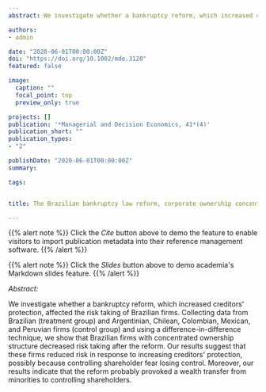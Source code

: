 ```yaml
---
abstract: We investigate whether a bankruptcy reform, which increased creditors' protection, affected the risk taking ...

authors:
- admin

date: "2020-06-01T00:00:00Z"
doi: "https://doi.org/10.1002/mde.3120"
featured: false

image: 
  caption: ""
  focal_point: top
  preview_only: true

projects: []
publication: '*Managerial and Decision Economics, 41*(4)'
publication_short: ""
publication_types:
- "2"

publishDate: "2020-06-01T00:00:00Z"
summary: 

tags:


title: The Brazilian bankruptcy law reform, corporate ownership concentration, and risk-taking

---
```


{{% alert note %}}
Click the *Cite* button above to demo the feature to enable visitors to import publication metadata into their reference management software.
{{% /alert %}}

{{% alert note %}}
Click the *Slides* button above to demo academia's Markdown slides feature.
{{% /alert %}}


*Abstract:*

We investigate whether a bankruptcy reform, which increased creditors' protection, affected the risk taking of Brazilian firms. Collecting data from Brazilian (treatment group) and Argentinian, Chilean, Colombian, Mexican, and Peruvian firms (control group) and using a difference-in-difference technique, we show that Brazilian firms with concentrated ownership structure decreased risk taking after the reform. Our results suggest that these firms reduced risk in response to increasing creditors' protection, possibly because controlling shareholder fear losing control. Moreover, our results indicate that the reform probably provoked a wealth transfer from minorities to controlling shareholders.